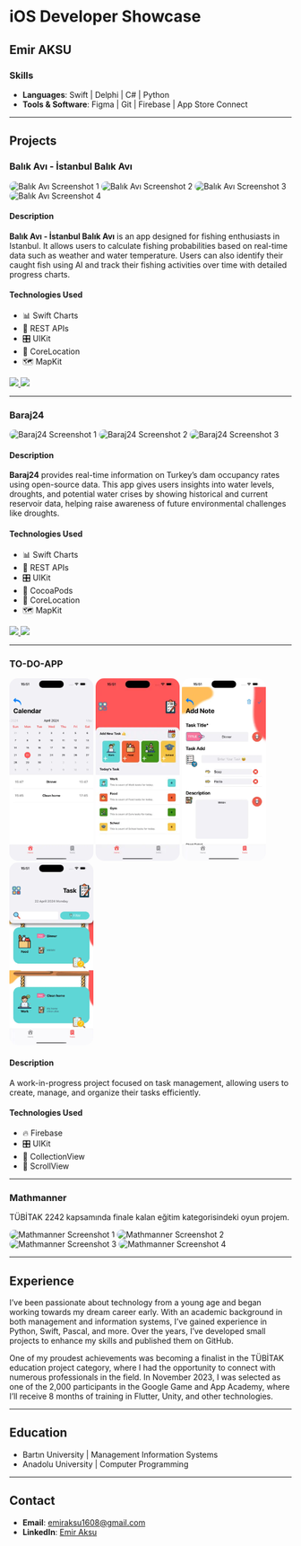 # iOS Developer Showcase

## Emir AKSU

### Skills
- **Languages**: Swift | Delphi | C# | Python
- **Tools & Software**: Figma | Git | Firebase | App Store Connect

---

## Projects

### Balık Avı - İstanbul Balık Avı

<p float="left">
  <img src="https://i.imgur.com/uO4VnO6.png" width="150" style="border-radius: 15px;" alt="Balık Avı Screenshot 1">
  <img src="https://i.imgur.com/g458YcJ.png" width="150" style="border-radius: 15px;" alt="Balık Avı Screenshot 2">
  <img src="https://i.imgur.com/83FT3wj.png" width="150" style="border-radius: 15px;" alt="Balık Avı Screenshot 3">
  <img src="https://i.imgur.com/D0EHuQw.png" width="150" style="border-radius: 15px;" alt="Balık Avı Screenshot 4">
</p>

#### Description
**Balık Avı - İstanbul Balık Avı** is an app designed for fishing enthusiasts in Istanbul. It allows users to calculate fishing probabilities based on real-time data such as weather and water temperature. Users can also identify their caught fish using AI and track their fishing activities over time with detailed progress charts.

#### Technologies Used
- 📊 Swift Charts
- 🔁 REST APIs
- 🎛️ UIKit
- 📍 CoreLocation
- 🗺️ MapKit

<p float="left">
  <a href="https://apps.apple.com/app/balık-avı-i-stanbul-balık-avı/id6587576233">
    <img src="https://brandslogos.com/wp-content/uploads/images/large/available-on-the-app-store-logo.png" width="120">
  </a>
  <a href="https://github.com/senihergordugumde/FishingIstanbul">
    <img src="https://static1.howtogeekimages.com/wordpress/wp-content/uploads/csit/2020/10/d6528811.png" width="120">
  </a>
</p>

---

### Baraj24

<p float="left">
  <img src="https://i.imgur.com/WAuRwoM.png" width="150" style="border-radius: 15px;" alt="Baraj24 Screenshot 1">
  <img src="https://i.imgur.com/2bfBn7s.png" width="150" style="border-radius: 15px;" alt="Baraj24 Screenshot 2">
  <img src="https://i.imgur.com/ofuWALv.png" width="150" style="border-radius: 15px;" alt="Baraj24 Screenshot 3">
</p>

#### Description
**Baraj24** provides real-time information on Turkey’s dam occupancy rates using open-source data. This app gives users insights into water levels, droughts, and potential water crises by showing historical and current reservoir data, helping raise awareness of future environmental challenges like droughts.

#### Technologies Used
- 📊 Swift Charts
- 🔁 REST APIs
- 🎛️ UIKit
- 🫛 CocoaPods
- 📍 CoreLocation
- 🗺️ MapKit

<p float="left">
  <a href="https://apps.apple.com/gr/app/baraj24/id6466598170">
    <img src="https://brandslogos.com/wp-content/uploads/images/large/available-on-the-app-store-logo.png" width="120">
  </a>
  <a href="https://github.com/senihergordugumde/baraj24-IOS">
    <img src="https://static1.howtogeekimages.com/wordpress/wp-content/uploads/csit/2020/10/d6528811.png" width="120">
  </a>
</p>

---

### TO-DO-APP

<p float="left">
  <img src="ASSETS/toDoApp/signUp.png" width="150" style="border-radius: 15px;" alt="To-Do App Screenshot 1">
  <img src="ASSETS/toDoApp/homePage.png" width="150" style="border-radius: 15px;" alt="To-Do App Screenshot 2">
  <img src="ASSETS/toDoApp/addTask.png" width="150" style="border-radius: 15px;" alt="To-Do App Screenshot 3">
  <img src="ASSETS/toDoApp/tasks.png" width="150" style="border-radius: 15px;" alt="To-Do App Screenshot 4">
</p>

#### Description
A work-in-progress project focused on task management, allowing users to create, manage, and organize their tasks efficiently.

#### Technologies Used
- 🔥 Firebase
- 🎛️ UIKit
- 📖 CollectionView
- 📜 ScrollView

---

### Mathmanner
TÜBİTAK 2242 kapsamında finale kalan eğitim kategorisindeki oyun projem.  
<p float="left">
  <img src="https://user-images.githubusercontent.com/85408428/190603664-37704ec5-1166-4d10-9e2c-41f092b8d732.png" width="150" style="border-radius: 15px;" alt="Mathmanner Screenshot 1">
  <img src="https://user-images.githubusercontent.com/85408428/190603719-de3551c1-0908-431b-bace-4c0734a38152.png" width="150" style="border-radius: 15px;" alt="Mathmanner Screenshot 2">
  <img src="https://user-images.githubusercontent.com/85408428/190603743-69e89177-d626-4c3d-8aad-1d4457d6117f.png" width="150" style="border-radius: 15px;" alt="Mathmanner Screenshot 3">
  <img src="https://user-images.githubusercontent.com/85408428/190603756-c2deb9bf-9674-4800-8eae-62a5ea2535c5.png" width="150" style="border-radius: 15px;" alt="Mathmanner Screenshot 4">
</p>

---

## Experience
I’ve been passionate about technology from a young age and began working towards my dream career early. With an academic background in both management and information systems, I’ve gained experience in Python, Swift, Pascal, and more. Over the years, I’ve developed small projects to enhance my skills and published them on GitHub. 

One of my proudest achievements was becoming a finalist in the TÜBİTAK education project category, where I had the opportunity to connect with numerous professionals in the field. In November 2023, I was selected as one of the 2,000 participants in the Google Game and App Academy, where I’ll receive 8 months of training in Flutter, Unity, and other technologies.

---

## Education
- Bartın University | Management Information Systems
- Anadolu University | Computer Programming

---

## Contact

- **Email**: emiraksu1608@gmail.com  
- **LinkedIn**: [Emir Aksu](https://www.linkedin.com/in/emir-aksu-118b5421b/)
